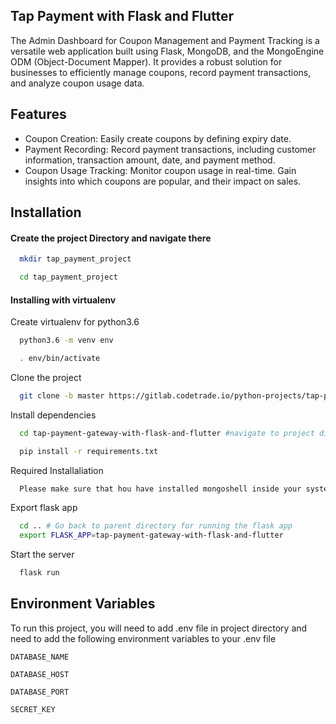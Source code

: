 
## Tap Payment with Flask and Flutter

The Admin Dashboard for Coupon Management and Payment Tracking is a versatile web application built using Flask, MongoDB, and the MongoEngine ODM (Object-Document Mapper). It provides a robust solution for businesses to efficiently manage coupons, record payment transactions, and analyze coupon usage data.




## Features

- Coupon Creation: Easily create coupons by defining expiry date.
- Payment Recording: Record payment transactions, including customer information, transaction amount, date, and payment method.
- Coupon Usage Tracking: Monitor coupon usage in real-time. Gain insights into which coupons are popular, and their impact on sales.

## Installation

#### Create the project Directory and navigate there

```bash
  mkdir tap_payment_project

  cd tap_payment_project
```

#### Installing with virtualenv

Create virtualenv for python3.6

```bash
  python3.6 -m venv env

  . env/bin/activate
```

Clone the project

```bash
  git clone -b master https://gitlab.codetrade.io/python-projects/tap-payment-gateway-with-flask-and-flutter.git
```
Install dependencies

```bash
  cd tap-payment-gateway-with-flask-and-flutter #navigate to project directory

  pip install -r requirements.txt
```

Required Installaliation

```bash
  Please make sure that hou have installed mongoshell inside your system.

```

Export flask app

```bash
  cd .. # Go back to parent directory for running the flask app
  export FLASK_APP=tap-payment-gateway-with-flask-and-flutter
```



Start the server

```bash
  flask run
```
    
## Environment Variables

To run this project, you will need to add .env file in project directory and need to add the following environment variables to your .env file

`DATABASE_NAME`

`DATABASE_HOST`

`DATABASE_PORT`

`SECRET_KEY`

